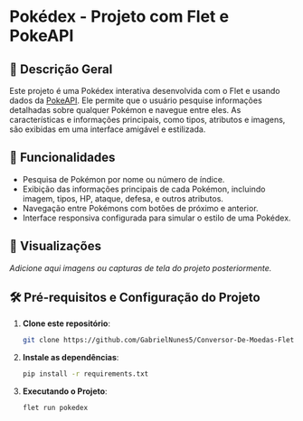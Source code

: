 # Pokédex - Projeto com Flet e PokeAPI

## 📖 Descrição Geral
Este projeto é uma Pokédex interativa desenvolvida com o Flet e usando dados da [PokeAPI](https://pokeapi.co/). Ele permite que o usuário pesquise informações detalhadas sobre qualquer Pokémon e navegue entre eles. As características e informações principais, como tipos, atributos e imagens, são exibidas em uma interface amigável e estilizada.

## 🚀 Funcionalidades
- Pesquisa de Pokémon por nome ou número de índice.
- Exibição das informações principais de cada Pokémon, incluindo imagem, tipos, HP, ataque, defesa, e outros atributos.
- Navegação entre Pokémons com botões de próximo e anterior.
- Interface responsiva configurada para simular o estilo de uma Pokédex.

## 📸 Visualizações
*Adicione aqui imagens ou capturas de tela do projeto posteriormente.*

## 🛠️ Pré-requisitos e Configuração do Projeto

1. **Clone este repositório**:
   ```bash
   git clone https://github.com/GabrielNunes5/Conversor-De-Moedas-Flet.git
   ```
2. **Instale as dependências**:
   ```bash
   pip install -r requirements.txt
   ```
3. **Executando o Projeto**:
   ```bash
   flet run pokedex
   ```
